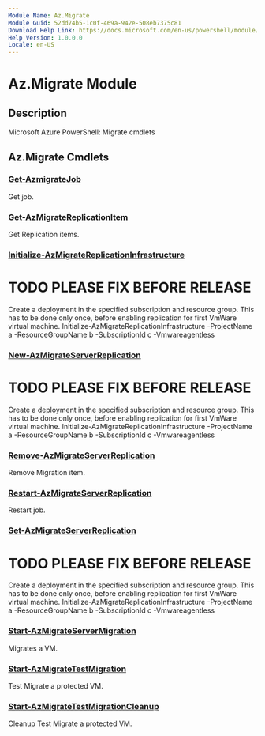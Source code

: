 ```yaml
---
Module Name: Az.Migrate
Module Guid: 52dd74b5-1c0f-469a-942e-508eb7375c81
Download Help Link: https://docs.microsoft.com/en-us/powershell/module/az.migrate
Help Version: 1.0.0.0
Locale: en-US
---
```


# Az.Migrate Module
## Description
Microsoft Azure PowerShell: Migrate cmdlets

## Az.Migrate Cmdlets
### [Get-AzmigrateJob](Get-AzmigrateJob.md)
Get job.

### [Get-AzMigrateReplicationItem](Get-AzMigrateReplicationItem.md)
Get Replication items.

### [Initialize-AzMigrateReplicationInfrastructure](Initialize-AzMigrateReplicationInfrastructure.md)
# TODO PLEASE FIX BEFORE RELEASE
Create a deployment in the specified subscription and resource group.
This has to be done only once, before enabling replication for first 
VmWare virtual machine.
Initialize-AzMigrateReplicationInfrastructure -ProjectName a -ResourceGroupName b -SubscriptionId c -Vmwareagentless

### [New-AzMigrateServerReplication](New-AzMigrateServerReplication.md)
# TODO PLEASE FIX BEFORE RELEASE
Create a deployment in the specified subscription and resource group.
This has to be done only once, before enabling replication for first 
VmWare virtual machine.
Initialize-AzMigrateReplicationInfrastructure -ProjectName a -ResourceGroupName b -SubscriptionId c -Vmwareagentless

### [Remove-AzMigrateServerReplication](Remove-AzMigrateServerReplication.md)
Remove Migration item.

### [Restart-AzMigrateServerReplication](Restart-AzMigrateServerReplication.md)
Restart job.

### [Set-AzMigrateServerReplication](Set-AzMigrateServerReplication.md)
# TODO PLEASE FIX BEFORE RELEASE
Create a deployment in the specified subscription and resource group.
This has to be done only once, before enabling replication for first 
VmWare virtual machine.
Initialize-AzMigrateReplicationInfrastructure -ProjectName a -ResourceGroupName b -SubscriptionId c -Vmwareagentless

### [Start-AzMigrateServerMigration](Start-AzMigrateServerMigration.md)
Migrates a VM.

### [Start-AzMigrateTestMigration](Start-AzMigrateTestMigration.md)
Test Migrate a protected VM.

### [Start-AzMigrateTestMigrationCleanup](Start-AzMigrateTestMigrationCleanup.md)
Cleanup Test Migrate a protected VM.

